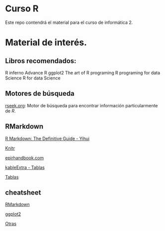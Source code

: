 # Curso R

Este repo contendrá el material para el curso de informática 2. 


# Material de interés.

## Libros recomendados: 
R inferno
Advance R
ggplot2
The art of R programing
R programing for data Science
R for data Science


## Motores de búsqueda
[rseek.org](https://rseek.org/): Motor de búsqueda para encontrar información particularmente de *R*.

## RMarkdown
[R Markdown: The Definitive Guide - Yihui](https://bookdown.org/yihui/rmarkdown/)

[Knitr](https://yihui.org/knitr/)

[epirhandbook.com](https://epirhandbook.com/en/index.html)

[kableExtra - Tablas](https://cran.r-project.org/web/packages/kableExtra/vignettes/awesome_table_in_html.html)

[Tablas](https://rstudio.github.io/distill/tables.html)

## cheatsheet
[RMarkdown](https://www.rstudio.com/wp-content/uploads/2015/02/rmarkdown-cheatsheet.pdf)

[ggplot2](https://www.maths.usyd.edu.au/u/UG/SM/STAT3022/r/current/Misc/data-visualization-2.1.pdf)

[Otras](https://www.rstudio.com/resources/cheatsheets/)

